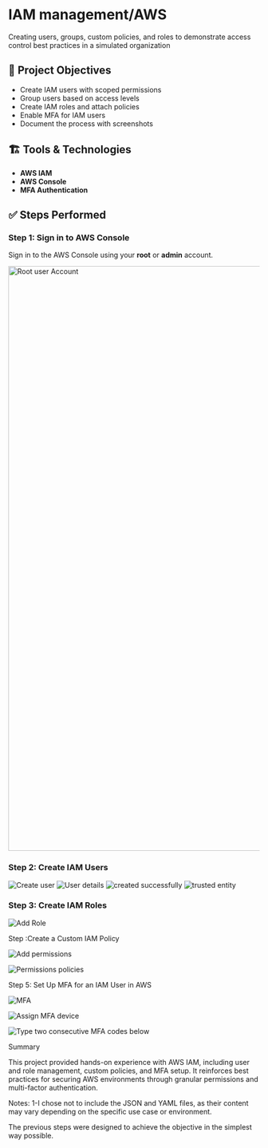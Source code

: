 # IAM management/AWS
Creating users, groups, custom policies, and roles to demonstrate access control best practices in a simulated organization

## 🎯 Project Objectives

- Create IAM users with scoped permissions
- Group users based on access levels
- Create IAM roles and attach policies
- Enable MFA for IAM users
- Document the process with screenshots
## 🏗️ Tools & Technologies
- **AWS IAM**
- **AWS Console**
- **MFA Authentication**

## ✅ Steps Performed

### Step 1: Sign in to AWS Console

Sign in to the AWS Console using your **root** or **admin** account.

<img width="1172" alt="Root user Account" src="https://github.com/user-attachments/assets/6442e3d2-3421-41b4-a762-01aa5558bba0" />

### Step 2: Create IAM Users
![Create user](https://github.com/user-attachments/assets/dcb4cf16-49ef-461f-907a-03244b3f66ad)
![User details](https://github.com/user-attachments/assets/f72c7b71-7591-46f3-a6e8-64482ce286de)
![created successfully](https://github.com/user-attachments/assets/969cb55e-c21d-4226-be43-2549ed663c4e)
![trusted entity](https://github.com/user-attachments/assets/25d68561-60e9-461e-a359-5385a46559c7)


### Step 3: Create IAM Roles

![Add Role](https://github.com/user-attachments/assets/efd440dd-7619-4c33-84c6-62a8c2da08bf)

Step :Create a Custom IAM Policy

![Add permissions](https://github.com/user-attachments/assets/8f1e7e30-b0f7-4b63-886f-6f5e68876103)

![Permissions policies](https://github.com/user-attachments/assets/f9f11ee9-2728-435c-a1bd-bc1c38d58e90)

Step 5: Set Up MFA for an IAM User in AWS

![MFA](https://github.com/user-attachments/assets/396485bb-bcb9-4de8-98db-5dec78445eb1)

![Assign MFA device](https://github.com/user-attachments/assets/26c3dc3a-722c-4029-ac80-39e3da483a2d)

![Type two consecutive MFA codes below](https://github.com/user-attachments/assets/2db645a6-6ede-4dd6-aa67-492d4f6bffb1)

Summary

This project provided hands-on experience with AWS IAM, including user and role management, custom policies, and MFA setup. It reinforces best practices for securing AWS environments through granular permissions and multi-factor authentication.

Notes: 1-I chose not to include the JSON and YAML files, as their content may vary depending on the specific use case or environment.

The previous steps were designed to achieve the objective in the simplest way possible.


